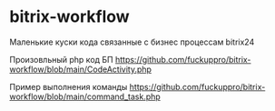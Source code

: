 # bitrix-workflow
Маленькие куски кода связанные с бизнес процессам bitrix24


Произовльный php код БП
https://github.com/fuckuppro/bitrix-workflow/blob/main/CodeActivity.php

Пример выполнения команды
https://github.com/fuckuppro/bitrix-workflow/blob/main/command_task.php
